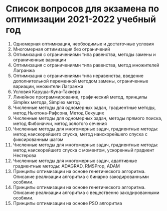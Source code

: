 # Список вопросов для экзамена по оптимизации 2021-2022 учебный год

1. Одномерная оптимизация, необходимые и достаточные условия
2. Многомерная оптимизация без ограничений
3. Оптимизация с ограничениями типа равенства, методы замены и ограниченные вариации
4. Оптимизация с ограничениями типа равенства, метод множителей Лагранжа
5. Оптимизация с ограничениями типа неравенства, введение дополнительной переменной методом замены, ограниченные вариации, множители Лагранжа
6. Условия Каруша-Куна-Таккера
7. Линейное программирование, графический метод, принципы Simplex метода, Simplex метод
8. Численные методы для одномерных задач, градиентные методы, метод Ньютона-Рафсона, Метод Секущих
9. Численные методы для одномерных задач, методы прямого поиска, метод Фибоначчи, метод золотого сечения
10. Численные методы для многомерных задач, градиентные методы: метод наискорейшего спуска, метод наискорейшего спуска с фиксированным шагом
11. Численные методы для многомерных задач, градиентные методы: метод наискорейшего спуска с моментом, ускоренный градиент Нестерова
12. Численные методы для многомерных задач, адаптивные градиентные методы: ADAGRAD, RMSProp, ADAM
13. Принципы оптимизации на основе генетического алгоритма. Описание реализации алгоритма с бинарно закодированными особями.
14. Принципы оптимизации на основе генетического алгоритма. Описание реализации алгоритма с вещественно закодированными особями.
15. Принципы оптимизации на основе PSO алгоритма